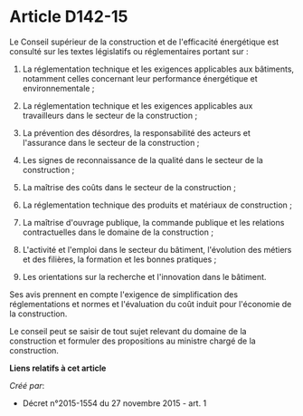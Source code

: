 # Article D142-15

Le Conseil supérieur de la construction et de l'efficacité énergétique est consulté sur les textes législatifs ou
réglementaires portant sur : 

1. La réglementation technique et les exigences applicables aux bâtiments, notamment celles concernant leur performance
énergétique et environnementale ; 

2. La réglementation technique et les exigences applicables aux travailleurs dans le secteur de la construction ; 

3. La prévention des désordres, la responsabilité des acteurs et l'assurance dans le secteur de la construction ; 

4. Les signes de reconnaissance de la qualité dans le secteur de la construction ; 

5. La maîtrise des coûts dans le secteur de la construction ; 

6. La réglementation technique des produits et matériaux de construction ; 

7. La maîtrise d'ouvrage publique, la commande publique et les relations contractuelles dans le domaine de la construction ; 

8. L'activité et l'emploi dans le secteur du bâtiment, l'évolution des métiers et des filières, la formation et les bonnes
pratiques ; 

9. Les orientations sur la recherche et l'innovation dans le bâtiment. 

Ses avis prennent en compte l'exigence de simplification des réglementations et normes et l'évaluation du coût induit pour
l'économie de la construction. 

Le conseil peut se saisir de tout sujet relevant du domaine de la construction et formuler des propositions au ministre
chargé de la construction.

**Liens relatifs à cet article**

_Créé par_:

  - Décret n°2015-1554 du 27 novembre 2015 - art. 1
